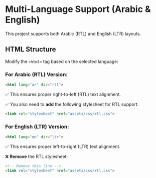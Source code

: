 # Multi-Language Support (Arabic & English)

This project supports both Arabic (RTL) and English (LTR) layouts.

## HTML Structure
Modify the `<html>` tag based on the selected language:

### For Arabic (RTL) Version:
```html
<html lang="ar" dir="rtl">
```
✅ This ensures proper right-to-left (RTL) text alignment.

✅ You also need to **add** the following stylesheet for RTL support:
```html
<link rel="stylesheet" href="assets/css/rtl.css">
```

### For English (LTR) Version:
```html
<html lang="en" dir="ltr">
```
✅ This ensures proper left-to-right (LTR) text alignment.

❌ **Remove** the RTL stylesheet:
```html
<!-- Remove this line -->
<link rel="stylesheet" href="assets/css/rtl.css">
```

